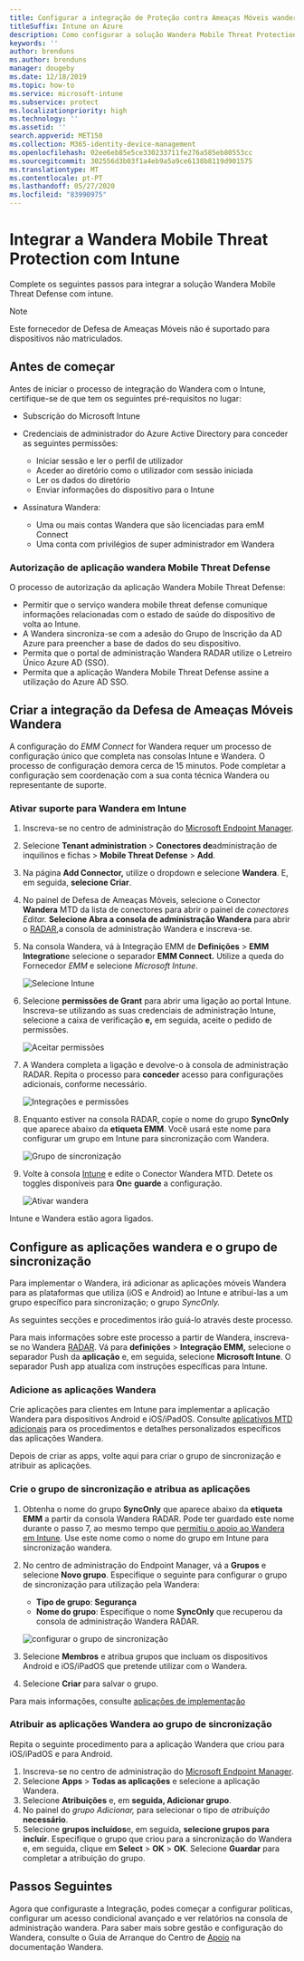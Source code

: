 ```yaml
---
title: Configurar a integração de Proteção contra Ameaças Móveis wandera com Intune
titleSuffix: Intune on Azure
description: Como configurar a solução Wandera Mobile Threat Protection com a Microsoft Intune para controlar o acesso de dispositivos móveis aos seus recursos corporativos.
keywords: ''
author: brenduns
ms.author: brenduns
manager: dougeby
ms.date: 12/18/2019
ms.topic: how-to
ms.service: microsoft-intune
ms.subservice: protect
ms.localizationpriority: high
ms.technology: ''
ms.assetid: ''
search.appverid: MET150
ms.collection: M365-identity-device-management
ms.openlocfilehash: 02ee6eb85e5ce330233711fe276a585eb80553cc
ms.sourcegitcommit: 302556d3b03f1a4eb9a5a9ce6138b8119d901575
ms.translationtype: MT
ms.contentlocale: pt-PT
ms.lasthandoff: 05/27/2020
ms.locfileid: "83990975"
---
```

# <a name="integrate-wandera-mobile-threat-protection-with-intune"></a>Integrar a Wandera Mobile Threat Protection com Intune  

Complete os seguintes passos para integrar a solução Wandera Mobile Threat Defense com intune.  

> [!NOTE]
> Este fornecedor de Defesa de Ameaças Móveis não é suportado para dispositivos não matriculados.

## <a name="before-you-begin"></a>Antes de começar  

Antes de iniciar o processo de integração do Wandera com o Intune, certifique-se de que tem os seguintes pré-requisitos no lugar:
- Subscrição do Microsoft Intune  
- Credenciais de administrador do Azure Active Directory para conceder as seguintes permissões:  
  - Iniciar sessão e ler o perfil de utilizador  
  - Aceder ao diretório como o utilizador com sessão iniciada  
  - Ler os dados do diretório  
  - Enviar informações do dispositivo para o Intune  

- Assinatura Wandera:
  - Uma ou mais contas Wandera que são licenciadas para emM Connect  
  - Uma conta com privilégios de super administrador em Wandera  
 
### <a name="wandera-mobile-threat-defense-app-authorization"></a>Autorização de aplicação wandera Mobile Threat Defense  

O processo de autorização da aplicação Wandera Mobile Threat Defense:  
- Permitir que o serviço wandera mobile threat defense comunique informações relacionadas com o estado de saúde do dispositivo de volta ao Intune.  
- A Wandera sincroniza-se com a adesão do Grupo de Inscrição da AD Azure para preencher a base de dados do seu dispositivo.  
- Permita que o portal de administração Wandera RADAR utilize o Letreiro Único Azure AD (SSO).  
- Permita que a aplicação Wandera Mobile Threat Defense assine a utilização do Azure AD SSO.  


## <a name="set-up-wandera-mobile-threat-defense-integration"></a>Criar a integração da Defesa de Ameaças Móveis Wandera  
A configuração do *EMM Connect* for Wandera requer um processo de configuração único que completa nas consolas Intune e Wandera. O processo de configuração demora cerca de 15 minutos. Pode completar a configuração sem coordenação com a sua conta técnica Wandera ou representante de suporte.  

### <a name="enable-support-for-wandera-in-intune"></a>Ativar suporte para Wandera em Intune

1. Inscreva-se no centro de administração do [Microsoft Endpoint Manager](https://go.microsoft.com/fwlink/?linkid=2109431).
2. Selecione **Tenant administration**  >  **Conectores de**administração de inquilinos e fichas  >  **Mobile Threat Defense**  >  **Add**.
3. Na página **Add Connector,** utilize o dropdown e selecione **Wandera**. E, em seguida, **selecione Criar**.  
4. No painel de Defesa de Ameaças Móveis, selecione o Conector **Wandera** MTD da lista de conectores para abrir o painel de *conectores Editar.* **Selecione Abra a consola de administração Wandera** para abrir o [RADAR,](https://radar.wandera.com/login)a consola de administração Wandera e inscreva-se. 
5. Na consola Wandera, vá à Integração EMM de **Definições**  >  **EMM Integration**e selecione o separador **EMM Connect.** Utilize a queda do Fornecedor *EMM* e selecione *Microsoft Intune*.

   ![Selecione Intune](./media/wandera-mtd-connector-integration/set-up-intune-in-radar.png)

6. Selecione **permissões de Grant** para abrir uma ligação ao portal Intune. Inscreva-se utilizando as suas credenciais de administração Intune, selecione a caixa de verificação **e,** em seguida, aceite o pedido de permissões.  

   ![Aceitar permissões](./media/wandera-mtd-connector-integration/permissions.png) 

7. A Wandera completa a ligação e devolve-o à consola de administração RADAR. Repita o processo para **conceder** acesso para configurações adicionais, conforme necessário.  

   ![Integrações e permissões](./media/wandera-mtd-connector-integration/integrations-and-permissions.png) 

8. Enquanto estiver na consola RADAR, copie o nome do grupo **SyncOnly** que aparece abaixo da **etiqueta EMM**. Você usará este nome para configurar um grupo em Intune para sincronização com Wandera.

   ![Grupo de sincronização](./media/wandera-mtd-connector-integration/sync-group-name.png) 

9. Volte à consola [Intune](https://go.microsoft.com/fwlink/?linkid=2090973) e edite o Conector Wandera MTD. Detete os toggles disponíveis para **On**e **guarde** a configuração.  

   ![Ativar wandera](./media/wandera-mtd-connector-integration/enable-wandera.png) 

Intune e Wandera estão agora ligados.  

## <a name="configure-the-wandera-applications-and-synchronization-group"></a>Configure as aplicações wandera e o grupo de sincronização  
Para implementar o Wandera, irá adicionar as aplicações móveis Wandera para as plataformas que utiliza (iOS e Android) ao Intune e atribuí-las a um grupo específico para sincronização; o grupo *SyncOnly.* 

As seguintes secções e procedimentos irão guiá-lo através deste processo.

Para mais informações sobre este processo a partir de Wandera, inscreva-se no Wandera [RADAR](https://radar.wandera.com/login). Vá para **definições**  >  **Integração EMM,** selecione o separador Push da **aplicação** e, em seguida, selecione **Microsoft Intune**. O separador Push app atualiza com instruções específicas para Intune.  

### <a name="add-the-wandera-apps"></a>Adicione as aplicações Wandera  
Crie aplicações para clientes em Intune para implementar a aplicação Wandera para dispositivos Android e iOS/iPadOS. Consulte [aplicativos MTD adicionais](mtd-apps-ios-app-configuration-policy-add-assign.md) para os procedimentos e detalhes personalizados específicos das aplicações Wandera.  

Depois de criar as apps, volte aqui para criar o grupo de sincronização e atribuir as aplicações.

### <a name="create-the-synchronization-group-and-assign-the-apps"></a>Crie o grupo de sincronização e atribua as aplicações

1. Obtenha o nome do grupo **SyncOnly** que aparece abaixo da **etiqueta EMM** a partir da consola Wandera RADAR. Pode ter guardado este nome durante o passo 7, ao mesmo tempo que [permitiu o apoio ao Wandera em Intune](#enable-support-for-wandera-in-intune). Use este nome como o nome do grupo em Intune para sincronização wandera.  

2. No centro de administração do Endpoint Manager, vá a **Grupos** e selecione **Novo grupo**. Especifique o seguinte para configurar o grupo de sincronização para utilização pela Wandera:
   - **Tipo de grupo**: **Segurança**
   - **Nome do grupo**: Especifique o nome **SyncOnly** que recuperou da consola de administração Wandera RADAR.

   ![configurar o grupo de sincronização](./media/wandera-mtd-connector-integration/configure-sync-group.png)

3. Selecione **Membros** e atribua grupos que incluam os dispositivos Android e iOS/iPadOS que pretende utilizar com o Wandera.

4. Selecione **Criar** para salvar o grupo.

Para mais informações, consulte [aplicações de implementação](../apps/apps-deploy.md)

### <a name="assign-the-wandera-apps-to-the-synchronization-group"></a>Atribuir as aplicações Wandera ao grupo de sincronização  
Repita o seguinte procedimento para a aplicação Wandera que criou para iOS/iPadOS e para Android.

1. Inscreva-se no centro de administração do [Microsoft Endpoint Manager](https://go.microsoft.com/fwlink/?linkid=2109431).
2. Selecione **Apps**  >  **Todas as aplicações** e selecione a aplicação Wandera.
3. Selecione **Atribuições** e, em **seguida, Adicionar grupo**.  
4. No painel do *grupo Adicionar,* para selecionar o tipo de *atribuição* **necessário**.
5. Selecione **grupos incluídos**e, em seguida, **selecione grupos para incluir**. Especifique o grupo que criou para a sincronização do Wandera e, em seguida, clique em **Select**  >  **OK**  >  **OK**. Selecione **Guardar** para completar a atribuição do grupo. 

## <a name="next-steps"></a>Passos Seguintes  
Agora que configuraste a Integração, podes começar a configurar políticas, configurar um acesso condicional avançado e ver relatórios na consola de administração wandera. Para saber mais sobre gestão e configuração do Wandera, consulte o Guia de Arranque do Centro de [Apoio](https://radar.wandera.com/?return_to=https://wandera.force.com/Customer/s/getting-started) na documentação Wandera. 
